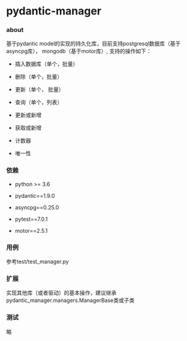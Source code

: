 # pydantic-manager
### about
基于pydantic model的实现的持久化库，目前支持postgresql数据库（基于asyncpg库），
mongodb（基于motor库）, 支持的操作如下：

-  插入数据库（单个，批量）

-   删除（单个，批量）

-   更新（单个， 批量）

-   查询（单个，列表）

-   更新或新增

-   获取或新增

-    计数器

-    唯一性 

  

### 依赖 

- python >= 3.6

- pydantic==1.9.0

- asyncpg==0.25.0

- pytest==7.0.1

- motor==2.5.1

  

### 用例
参考test/test_manager.py

### 扩展
实现其他库（或者驱动）的基本操作，建议继承pydantic_manager.managers.ManagerBase类或子类

### 测试
略


